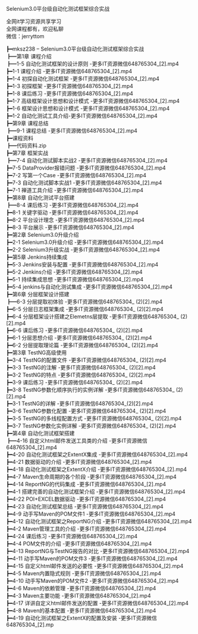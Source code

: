 Selenium3.0平台级自动化测试框架综合实战

全网it学习资源共享学习<br>全网课程都有，欢迎私聊<br>微信：jerryttom<br>

┣━mksz238 – Selenium3.0平台级自动化测试框架综合实战<br> ┣━第1章 课程介绍<br> ┣━1-5 自动化测试框架的设计原则 -更多IT资源微信648765304_[2].mp4<br> ┣━1-1 课程介绍 -更多IT资源微信648765304_[2].mp4<br> ┣━1-4 初探自动化测试框架 -更多IT资源微信648765304_[2].mp4<br> ┣━1-3 初探框架 -更多IT资源微信648765304_[2].mp4<br> ┣━1-8 课后练习 -更多IT资源微信648765304_[2].mp4<br> ┣━1-7 高级框架设计思想和设计模式 -更多IT资源微信648765304_[2].mp4<br> ┣━1-6 框架设计思想和设计模式 -更多IT资源微信648765304_[2].mp4<br> ┣━1-2 自动化测试工具介绍-更多IT资源微信648765304_[2].mp4<br> ┣━第9章 课程总结<br> ┣━9-1 课程总结 -更多IT资源微信648765304_[2].mp4<br> ┣━课程资料<br> ┣━代码资料.zip<br> ┣━第7章 框架实战<br> ┣━7-4 自动化测试脚本实战2 -更多IT资源微信648765304_[2].mp4<br> ┣━7-5 DataProvider报错问题 -更多IT资源微信648765304_[2].mp4<br> ┣━7-2 写第一个Case -更多IT资源微信648765304_[2].mp4<br> ┣━7-3 自动化测试脚本实战1 -更多IT资源微信648765304_[2].mp4<br> ┣━7-1 禅道工具介绍 -更多IT资源微信648765304_[2].mp4<br> ┣━第8章 自动化测试平台搭建<br> ┣━8-4 课后练习 -更多IT资源微信648765304_[2].mp4<br> ┣━8-1 关键字驱动 -更多IT资源微信648765304_[2].mp4<br> ┣━8-2 平台设计理念 -更多IT资源微信648765304_[2].mp4<br> ┣━8-3 平台展示 -更多IT资源微信648765304_[2].mp4<br> ┣━第2章 Selenium3.0升级介绍<br> ┣━2-1 Selenium3.0升级介绍 -更多IT资源微信648765304_[2].mp4<br> ┣━2-2 Selenium3升级实战 -更多IT资源微信648765304_[2].mp4<br> ┣━第5章 Jenkins持续集成<br> ┣━5-3 Jenkins安装与配置 -更多IT资源微信648765304_[2].mp4<br> ┣━5-2 Jenkins介绍 -更多IT资源微信648765304_[2].mp4<br> ┣━5-1 持续集成思想 -更多IT资源微信648765304_[2].mp4<br> ┣━5-4 jenkins与自动化测试集成 -更多IT资源微信648765304_[2].mp4<br> ┣━第6章 分层框架设计搭建<br> ┣━6-3 分层提取初体验 -更多IT资源微信648765304_ (2)[2].mp4<br> ┣━6-5 分层日志框架集成 -更多IT资源微信648765304_ (2)[2].mp4<br> ┣━6-4 分层框架设计搭建之Elemetns层提取 -更多IT资源微信648765304_ (2)[2].mp4<br> ┣━6-6 课后练习 -更多IT资源微信648765304_ (2)[2].mp4<br> ┣━6-1 分层思想介绍 -更多IT资源微信648765304_ (2)[2].mp4<br> ┣━6-2 分层提取理论篇 -更多IT资源微信648765304_ (2)[2].mp4<br> ┣━第3章 TestNG高级使用<br> ┣━3-4 TestNG的配置文件 -更多IT资源微信648765304_ (2)[2].mp4<br> ┣━3-3 TestNG的注解 -更多IT资源微信648765304_ (2)[2].mp4<br> ┣━3-2 TestNG的特点 -更多IT资源微信648765304_ (2)[2].mp4<br> ┣━3-9 课后练习 -更多IT资源微信648765304_ (2)[2].mp4<br> ┣━3-8 TestNG参数化顺序执行的实例详解 -更多IT资源微信648765304_ (2)[2].mp4<br> ┣━3-1 TestNG的详解 -更多IT资源微信648765304_(2)[2].mp4<br> ┣━3-6 TestNG参数化配置 -更多IT资源微信648765304_ (2)[2].mp4<br> ┣━3-5 TestNG的多线程配置方式 -更多IT资源微信648765304_ (2)[2].mp4<br> ┣━3-7 TestNG参数化实例详解 -更多IT资源微信648765304_ (2)[2].mp4<br> ┣━第4章 自动化测试框架搭建<br> ┣━4-16 自定义html邮件发送工具类的介绍 -更多IT资源微信648765304_[2].mp4<br> ┣━4-20 自动化测试框架之ExtentX集成 -更多IT资源微信648765304_[2].mp4<br> ┣━4-21 数据驱动的介绍 -更多IT资源微信648765304_[2].mp4<br> ┣━4-18 自动化测试框架之ExtentX介绍 -更多IT资源微信648765304_[2].mp4<br> ┣━4-7 Maven生命周期的各个阶段 -更多IT资源微信648765304_[2].mp4<br> ┣━4-14 ReportNG的代码集成 -更多IT资源微信648765304_[2].mp4<br> ┣━4-1 搭建完善的自动化测试框架介绍 -更多IT资源微信648765304_[2].mp4<br> ┣━4-22 POI+EXCEL数据驱动 -更多IT资源微信648765304_[2].mp4<br> ┣━4-23 自动化测试框架总结 -更多IT资源微信648765304_[2].mp4<br> ┣━4-9 动手写Maven的POM文件1 -更多IT资源微信648765304_[2].mp4<br> ┣━4-12 自动化测试框架之ReportNG介绍 -更多IT资源微信648765304_[2].mp4<br> ┣━4-2 Maven管理工具的介绍 -更多IT资源微信648765304_[2].mp4<br> ┣━4-24 课后练习 -更多IT资源微信648765304_[2].mp4<br> ┣━4-4 POM文件的介绍 -更多IT资源微信648765304_[2].mp4<br> ┣━4-13 ReportNG与TestNG报告的对比 -更多IT资源微信648765304_[2].mp4<br> ┣━4-11 动手写Maven的POM文件3 -更多IT资源微信648765304_[2].mp4<br> ┣━4-15 自定义html邮件发送的必要性 -更多IT资源微信648765304_[2].mp4<br> ┣━4-5 Maven内置隐式规则 -更多IT资源微信648765304_[2].mp4<br> ┣━4-10 动手写Maven的POM文件2 -更多IT资源微信648765304_[2].mp4<br> ┣━4-6 Maven的依赖管理 -更多IT资源微信648765304_[2].mp4<br> ┣━4-3 Maven主要功能 -更多IT资源微信648765304_[2].mp4<br> ┣━4-17 详讲自定义html邮件发送的配置 -更多IT资源微信648765304_[2].mp4<br> ┣━4-8 Maven的基本配置 -更多IT资源微信648765304_[2].mp4<br> ┣━4-19 自动化测试框架之ExtentX的配置及安装 -更多IT资源微信648765304_[2].mp
